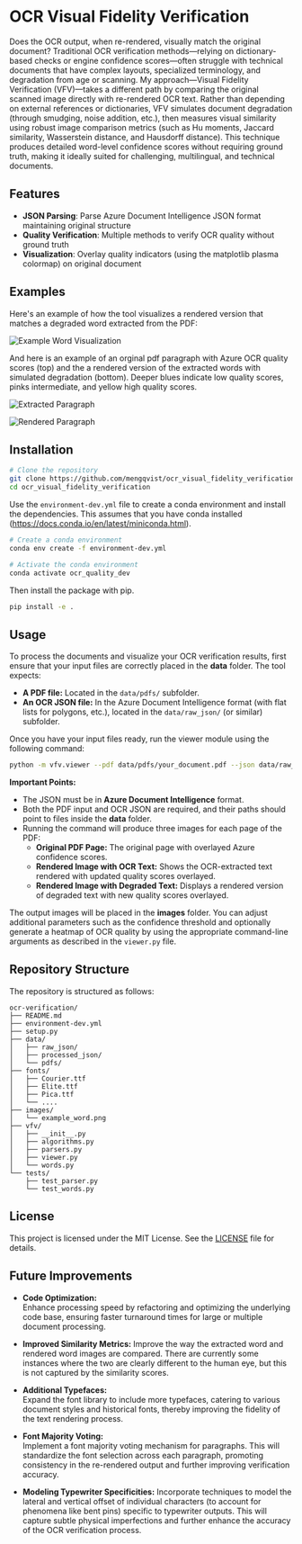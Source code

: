 # OCR Visual Fidelity Verification

Does the OCR output, when re-rendered, visually match the original document? Traditional OCR verification methods—relying on dictionary-based checks or engine confidence scores—often struggle with technical documents that have complex layouts, specialized terminology, and degradation from age or scanning. My approach—Visual Fidelity Verification (VFV)—takes a different path by comparing the original scanned image directly with re-rendered OCR text. Rather than depending on external references or dictionaries, VFV simulates document degradation (through smudging, noise addition, etc.), then measures visual similarity using robust image comparison metrics (such as Hu moments, Jaccard similarity, Wasserstein distance, and Hausdorff distance). This technique produces detailed word-level confidence scores without requiring ground truth, making it ideally suited for challenging, multilingual, and technical documents.


## Features

- **JSON Parsing**: Parse Azure Document Intelligence JSON format maintaining original structure
- **Quality Verification**: Multiple methods to verify OCR quality without ground truth
- **Visualization**: Overlay quality indicators (using the matplotlib plasma colormap) on original document


## Examples

Here's an example of how the tool visualizes a rendered version that matches a degraded word extracted from the PDF:

![Example Word Visualization](images/example_word.png)


And here is an example of an orginal pdf paragraph with Azure OCR quality scores (top) and the a rendered version of the extracted words with simulated degradation (bottom). Deeper blues indicate low quality scores, pinks intermediate, and yellow high quality scores.

![Extracted Paragraph](images/extracted_paragraph.png)

![Rendered Paragraph](images/rendered_paragraph.png)


## Installation

```bash
# Clone the repository
git clone https://github.com/mengqvist/ocr_visual_fidelity_verification.git
cd ocr_visual_fidelity_verification
```

Use the `environment-dev.yml` file to create a conda environment and install the dependencies. This assumes that you have conda installed (https://docs.conda.io/en/latest/miniconda.html).

```bash
# Create a conda environment
conda env create -f environment-dev.yml

# Activate the conda environment
conda activate ocr_quality_dev
```

Then install the package with pip.

```bash
pip install -e .
```

## Usage

To process the documents and visualize your OCR verification results, first ensure that your input files are correctly placed in the **data** folder. The tool expects:

- **A PDF file:** Located in the `data/pdfs/` subfolder.
- **An OCR JSON file:** In the Azure Document Intelligence format (with flat lists for polygons, etc.), located in the `data/raw_json/` (or similar) subfolder.

Once you have your input files ready, run the viewer module using the following command:

```bash
python -m vfv.viewer --pdf data/pdfs/your_document.pdf --json data/raw_json/your_ocr.json --output images/
```

**Important Points:**

- The JSON must be in **Azure Document Intelligence** format.
- Both the PDF input and OCR JSON are required, and their paths should point to files inside the **data** folder.
- Running the command will produce three images for each page of the PDF:
  - **Original PDF Page:** The original page with overlayed Azure confidence scores.
  - **Rendered Image with OCR Text:** Shows the OCR-extracted text rendered with updated quality scores overlayed.
  - **Rendered Image with Degraded Text:** Displays a rendered version of degraded text with new quality scores overlayed.

The output images will be placed in the **images** folder. You can adjust additional parameters such as the confidence threshold and optionally generate a heatmap of OCR quality by using the appropriate command-line arguments as described in the `viewer.py` file.


## Repository Structure

The repository is structured as follows:

```
ocr-verification/
├── README.md
├── environment-dev.yml
├── setup.py
├── data/
│   ├── raw_json/
│   ├── processed_json/
│   └── pdfs/
├── fonts/
│   ├── Courier.ttf
│   ├── Elite.ttf
│   ├── Pica.ttf
│   └── ....
├── images/
│   └── example_word.png
├── vfv/
│   ├── __init__.py
│   ├── algorithms.py
│   ├── parsers.py
│   ├── viewer.py
│   └── words.py
└── tests/
    ├── test_parser.py
    └── test_words.py
```

## License

This project is licensed under the MIT License. See the [LICENSE](LICENSE) file for details.


## Future Improvements

- **Code Optimization:**  
  Enhance processing speed by refactoring and optimizing the underlying code base, ensuring faster turnaround times for large or multiple document processing.

- **Improved Similarity Metrics:**
  Improve the way the extracted word and rendered word images are compared. There are currently some instances where the two are clearly different to the human eye, but this is not captured by the similarity scores.

- **Additional Typefaces:**  
  Expand the font library to include more typefaces, catering to various document styles and historical fonts, thereby improving the fidelity of the text rendering process.

- **Font Majority Voting:**  
  Implement a font majority voting mechanism for paragraphs. This will standardize the font selection across each paragraph, promoting consistency in the re-rendered output and further improving verification accuracy.

- **Modeling Typewriter Specificities:**
  Incorporate techniques to model the lateral and vertical offset of individual characters (to account for phenomena like bent pins) specific to typewriter outputs. This will capture subtle physical imperfections and further enhance the accuracy of the OCR verification process.
